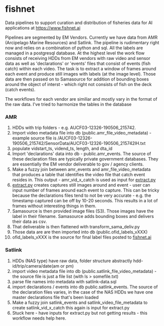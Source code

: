 # fishnet
Data pipelines to support curation and distribution of fisheries data for AI applications at https://www.fishnet.ai

Pipelines are segmented by EM Vendors. Currently we have data from AMR (Arcipelago Marine Resources) and Satlink. The pipeline is rudimentary right now and relies on a combination of python and sql. All the labels are managed in a postgresql database. At the highest level the work flow consists of receiving HDDs from EM vendors with raw video and sensor data as well as 'declarations' or 'events' files that consist of events (fish catch) within each video. The task is to extract a window of frames around each event and produce still images with labels (at the image level). Those data are then passed on to Samasource for addition of bounding boxes around the object of interst - which right not consists of fish on the deck (catch events). 

The workflows for each vendor are similiar and mostly vary in the format of the raw data. I've tried to harmonize the tables in the database

### AMR

1. HDDs with trip folders - e.g. AUCF03-12326-190506_215742.
2. Import video metadata file into db (public.amr_file_video_metadata) - example source file is /AUCF03-12326-190506_215742/SensorData/AUCF03-12326-190506_215742IH.txt
3. populate vidstart_ts, vidend_ts, length, and dta_id
4. Import 'declarations' data into db - public.amr_events. The source of these declaration files are typically private government databases. They are essentially the EM vendor deliverable to gov / agency clients.
5. Make a fuzzy join between amr_events and amr_file_video_metadata that produces a table that identifies the video file that catch event resides in. This output - amr_vid_x_catch is used as input for [extract.py](https://github.com/tnc-ca-geo/extract)
6. [extract.py](https://github.com/tnc-ca-geo/extract) creates captures still images around and event - user can input number of frames around each event to capture. This can be tricky because the declarations files tend to not be very accurate - e.g. the timestamp captured can be off by 10-20 seconds. This results in a lot of frames without interesting things in them.
7. Samasource is then provided image files (S3). Those images have the label in their filename. Samasource adds bounding boxes and delivers their data as csv.
8. That deliverable is then flattened with transform_sama_deliv.py
9. Those data are are then imported into db (public.ofid_labels_vXXX)
10. ofid_labels_vXXX is the source for final label files posted to [fishnet.ai](https://www.fishnet.ai)


### Satlink
1. HDDs (NAS type) have raw data, folder structure abstractly hdd-id/trip/camera/date(am or pm)
2. import video metadata file into db (public.satlink_file_video_metadata) - the source file is just a file list (with ls > somefile.txt)
3. parse file names into metadata with satlink-data.sql
4. import declarations / events into db public.satlink_events. The source of the declaration files varies, in the case of the NAS HDDs we have one master declarations file that's been loaded
5. Make a fuzzy join satlink_events and satlink_video_file_metadata to create satlink_vid_x_catch this again is input for extract.py
6. Stuck here - have inputs for extract.py but not getting results - this workflow needs help here.
